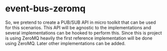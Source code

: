 # event-bus-zeromq
So, we pretend to create a PUB/SUB API in micro toolkit that can be used for this scenarios. This API will be agnostic to the implementations and several implementations can be hooked to perform this. Since this is project is using ZeroMQ heavily the first reference implementation will be done using ZeroMQ. Later other implementations can be added.
